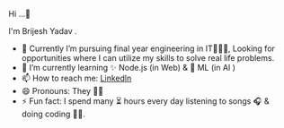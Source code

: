 Hi ...👋

I'm Brijesh Yadav .
- 🔭 Currently  I’m pursuing final year engineering in IT🧑🏽‍💻, Looking for  opportunities where I can utilize my  skills to solve real life problems.
- 🌱 I’m currently learning  ✨ Node.js  (in Web) & 🤖 ML (in AI ) 
- 📫 How to reach me: [Linkedln](www.linkedin.com/in/brijesh-yadav-001st)
- 😄 Pronouns: They 🧔‍♂️ 
- ⚡ Fun fact:  I spend many ⏳ hours every day listening to songs 🎧 & doing coding 👨‍💻.
